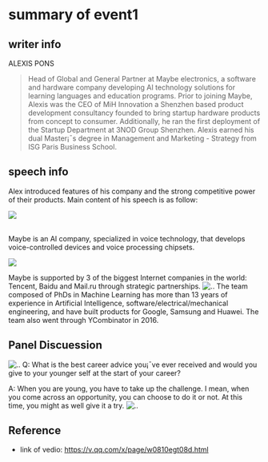 # summary of event1

## writer info 
ALEXIS PONS
> Head of Global and General Partner at Maybe electronics, a software and hardware company developing AI technology solutions for learning languages and education programs.
Prior to joining Maybe, Alexis was the CEO of MiH Innovation a Shenzhen based product development consultancy founded to bring startup hardware products from concept to consumer. Additionally, he ran the first deployment of the Startup Department at 3NOD Group Shenzhen. Alexis earned his dual Master¡¯s degree in Management and Marketing - Strategy from ISG Paris Business School.

## speech info
Alex introduced features of his company and the strong competitive power of their products. Main content of his speech is as follow:

![ ](../images/event1/85def3773cffe889f302a3fb9939759.jpg)

</br>
Maybe is an AI company, specialized in voice technology, that develops voice-controlled devices and voice processing chipsets.

![](https://github.com/AndyBeHere/openFiestaTalk/blob/master/%E2%80%ABimages/event1/9f178c31a60cd44c4662f9f8b686868.jpg)

Maybe is supported by 3 of the biggest Internet companies in the world: Tencent, Baidu and Mail.ru through strategic partnerships.
![..](../images/event1/85ecb2094a4c4083e2911774f4b134c.jpg)
The team composed of PhDs in Machine Learning has more than 13 years of experience in Artificial Intelligence, software/electrical/mechanical engineering, and have built products for Google, Samsung and Huawei. The team also went through YCombinator in 2016.



## Panel Discuession
![..](../images/event1/8be70cc559147a3374362801562b203.jpg)
Q: What is the best career advice you¡¯ve ever received and would you give to your younger self at the start of your career?
</br>

A: When you are young, you have to take up the challenge. I mean, when you come across an opportunity, you can choose to do it or not. At this time, you might as well give it a try.
![..](../images/event1/211279664cf4fdf0dbe42a1e11c7412.jpg)

## Reference
- link of vedio: https://v.qq.com/x/page/w0810egt08d.html

